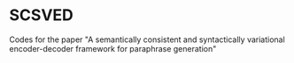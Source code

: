 # SCSVED
 Codes for the paper "A semantically consistent and syntactically variational encoder-decoder framework for paraphrase generation"
